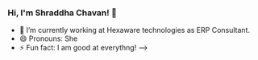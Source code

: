 ### Hi, I'm Shraddha Chavan! 👋

- 🔭 I’m currently working at Hexaware technologies as ERP Consultant.
- 😄 Pronouns: She
- ⚡ Fun fact: I am good at everythng!
-->
